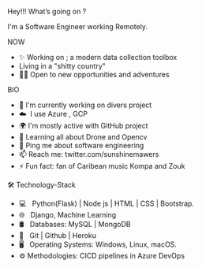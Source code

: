 Hey!!! What’s going on ?

I'm a Software Engineer working Remotely.

NOW
* ✨ Working on ; a modern data collection toolbox
* Living in a "shitty country"
* 🧑‍🎤 Open to new opportunities and adventures

BIO
* 🏢 I'm currently  working on divers project  
* ☁️  I use Azure , GCP
* 🌍 I'm mostly active with GitHub project 
* 🌱 Learning all about Drone and Opencv
* 💬 Ping me about software engineering
* 📫 Reach me: twitter.com/sunshinemawers
* ⚡️ Fun fact: fan of Caribean music Kompa and Zouk

🛠 Technology-Stack
* 💻   Python(Flask) | Node js | HTML | CSS | Bootstrap.
* 🌐   Django, Machine Learning
* 🛢   Databases: MySQL | MongoDB 
* 🔧   Git | Github | Heroku
* 🖥   Operating Systems: Windows, Linux, macOS.
* ⚙️   Methodologies: CICD pipelines in Azure DevOps          
